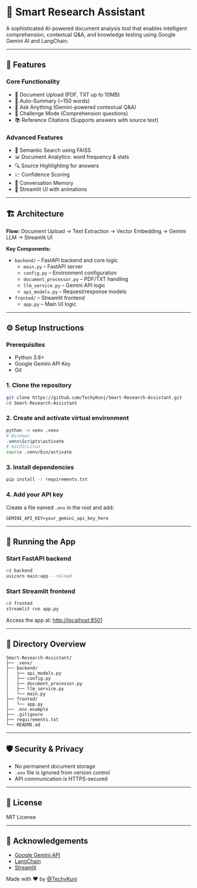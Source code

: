 # 🔬 Smart Research Assistant

A sophisticated AI-powered document analysis tool that enables intelligent comprehension, contextual Q&A, and knowledge testing using Google Gemini AI and LangChain.

---

## 🌟 Features

### Core Functionality
- 📄 Document Upload (PDF, TXT up to 10MB)
- 🤖 Auto-Summary (~150 words)
- 💬 Ask Anything (Gemini-powered contextual Q&A)
- 🎯 Challenge Mode (Comprehension questions)
- 📚 Reference Citations (Supports answers with source text)

### Advanced Features
- 🧠 Semantic Search using FAISS
- 📊 Document Analytics: word frequency & stats
- 🔍 Source Highlighting for answers
- 📈 Confidence Scoring
- 💾 Conversation Memory
- 🎨 Streamlit UI with animations

---

## 🏗️ Architecture

**Flow:** Document Upload → Text Extraction → Vector Embedding → Gemini LLM → Streamlit UI

**Key Components:**
- `backend/` – FastAPI backend and core logic
  - `main.py` – FastAPI server
  - `config.py` – Environment configuration
  - `document_processor.py` – PDF/TXT handling
  - `llm_service.py` – Gemini API logic
  - `api_models.py` – Request/response models
- `fronted/` – Streamlit frontend
  - `app.py` – Main UI logic

---

## ⚙️ Setup Instructions

### Prerequisites
- Python 3.8+
- Google Gemini API Key
- Git

### 1. Clone the repository
```bash
git clone https://github.com/TechyKunj/Smart-Research-Assistant.git
cd Smart-Research-Assistant
```

### 2. Create and activate virtual environment
```bash
python -m venv .venv
# Windows
.venv\Scripts\activate
# macOS/Linux
source .venv/bin/activate
```

### 3. Install dependencies
```bash
pip install -r requirements.txt
```

### 4. Add your API key
Create a file named `.env` in the root and add:
```env
GEMINI_API_KEY=your_gemini_api_key_here
```

---

## 🚀 Running the App

### Start FastAPI backend
```bash
cd backend
uvicorn main:app --reload
```

### Start Streamlit frontend
```bash
cd fronted
streamlit run app.py
```

Access the app at: [http://localhost:8501](http://localhost:8501)

---

## 📁 Directory Overview

```
Smart-Research-Assistant/
├── .venv/
├── backend/
│   ├── api_models.py
│   ├── config.py
│   ├── document_processor.py
│   ├── llm_service.py
│   └── main.py
├── fronted/
│   └── app.py
├── .env.example
├── .gitignore
├── requirements.txt
└── README.md
```

---

## 🛡️ Security & Privacy

- No permanent document storage
- `.env` file is ignored from version control
- API communication is HTTPS-secured

---

## 📝 License

MIT License

---

## 🙌 Acknowledgements

- [Google Gemini API](https://ai.google.dev)
- [LangChain](https://www.langchain.com/)
- [Streamlit](https://streamlit.io/)

Made with ❤️ by [@TechyKunj](https://github.com/TechyKunj)
